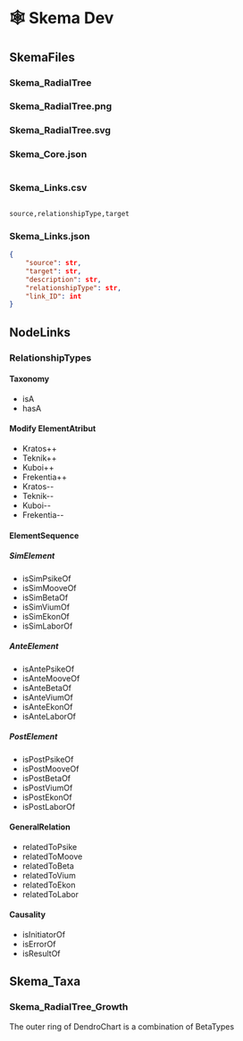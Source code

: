 # 🕸 Skema Dev

## SkemaFiles

### Skema_RadialTree

### Skema_RadialTree.png

### Skema_RadialTree.svg

### Skema_Core.json

```json


```

### Skema_Links.csv

```csv

source,relationshipType,target

```

### Skema_Links.json

```json
{
    "source": str,
    "target": str,
    "description": str,
    "relationshipType": str,
    "link_ID": int
}

```

## NodeLinks

### RelationshipTypes

#### Taxonomy

- isA
- hasA

#### Modify ElementAtribut

- Kratos++
- Teknik++
- Kuboi++
- Frekentia++
- Kratos--
- Teknik--
- Kuboi--
- Frekentia--

#### ElementSequence

##### SimElement

- isSimPsikeOf
- isSimMooveOf
- isSimBetaOf
- isSimViumOf
- isSimEkonOf
- isSimLaborOf

##### AnteElement

- isAntePsikeOf
- isAnteMooveOf
- isAnteBetaOf
- isAnteViumOf
- isAnteEkonOf
- isAnteLaborOf

##### PostElement

- isPostPsikeOf
- isPostMooveOf
- isPostBetaOf
- isPostViumOf
- isPostEkonOf
- isPostLaborOf

#### GeneralRelation

- relatedToPsike
- relatedToMoove
- relatedToBeta
- relatedToVium
- relatedToEkon
- relatedToLabor

#### Causality

- isInitiatorOf
- isErrorOf
- isResultOf

## Skema_Taxa

### Skema_RadialTree_Growth

The outer ring of DendroChart is a combination of BetaTypes